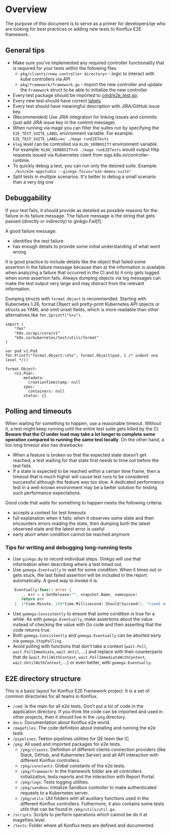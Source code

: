 # Overview
The purpose of *this* document is to serve as a primer for developers/qe who are looking for best practices or adding new tests to Konflux E2E framework.

## General tips

* Make sure you've implemented any required controller functionality that is required for your tests within the following files
   * `pkg/clients/<new controller directory>` - logic to interact with kube controllers via API
   * `pkg/framework/framework.go` - import the new controller and update the `Framework` struct to be able to initialize the new controller
* Every test package should be imported to [cmd/e2e_test.go](https://github.com/konflux-ci/e2e-tests/blob/main/cmd/e2e_test.go#L15).
* Every new test should have correct [labels](docs/LabelsNaming.md).
* Every test should have meaningful description with JIRA/GitHub issue key.
* (Recommended) Use JIRA integration for linking issues and commits (just add JIRA issue key in the commit message).
* When running via mage you can filter the suites run by specifying the
  `E2E_TEST_SUITE_LABEL` environment variable. For example:
  `E2E_TEST_SUITE_LABEL=ec ./mage runE2ETests`
* `klog` level can be controlled via `KLOG_VERBOSITY` environment variable. For
  example: `KLOG_VERBOSITY=9 ./mage runE2ETests` would output http requests
  issued via Kubernetes client from sigs.k8s.io/controller-runtime
* To quickly debug a test, you can run only the desired suite. Example: `./bin/e2e-appstudio --ginkgo.focus="e2e-demos-suite"`
* Split tests in multiple scenarios. It's better to debug a small scenario than a very big one

## Debuggability

If your test fails, it should provide as detailed as possible reasons for the failure in its failure message. The failure message is the string that gets passed (directly or indirectly) to ginkgo.Fail[f].

A good failure message:
* identifies the test failure
* has enough details to provide some initial understanding of what went wrong

It is good practice to include details like the object that failed some assertion in the failure message because then a) the information is available when analyzing a failure that occurred in the CI and b) it only gets logged when some assertion fails. Always dumping objects via log messages can make the test output very large and may distract from the relevant information.

Dumping structs with `format.Object` is recommended. Starting with Kubernetes 1.26, format.Object will pretty-print Kubernetes API objects or structs as YAML and omit unset fields, which is more readable than other alternatives like `fmt.Sprintf("%+v")`.

```golang
import (
    "fmt"
    "k8s.io/api/core/v1"
    "k8s.io/kubernetes/test/utils/format"
)

var pod v1.Pod
fmt.Printf("format.Object:\n%s", format.Object(pod, 1 /* indent one level */))

format.Object:
    <v1.Pod>:
        metadata:
          creationTimestamp: null
        spec:
          containers: null
        status: {}
```
## Polling and timeouts

When waiting for something to happen, use a reasonable timeout. Without it, a test might keep running until the entire test suite gets killed by the CI. **Beware that the CI under load may take a lot longer to complete some operation compared to running the same test locally**. On the other hand, a too long timeout also has drawbacks:

* When a feature is broken so that the expected state doesn’t get reached, a test waiting for that state first needs to time out before the test fails.
* If a state is expected to be reached within a certain time frame, then a timeout that is much higher will cause test runs to be considered successful although the feature was too slow. A dedicated performance test in a well-known environment may be a better solution for testing such performance expectations.

Good code that waits for something to happen meets the following criteria:
* accepts a context for test timeouts
* full explanation when it fails: when it observes some state and then encounters errors reading the state, then dumping both the latest observed state and the latest error is useful
* early abort when condition cannot be reached anymore

### Tips for writing and debugging long-running tests

* Use `ginkgo.By` to record individual steps. Ginkgo will use that information when describing where a test timed out.
* Use `gomega.Eventually` to wait for some condition. When it times out or gets stuck, the last failed assertion will be included in the report automatically. A good way to invoke it is:
```go
    Eventually(func() error {
  	   _, err = s.GetRelease("", snapshot.Name, namespace)
  	   return err
    }, 1*time.Minute, 100*time.Millisecond).Should(Succeed(), "timed out when waiting for Release to get created")
```
* Use `gomega.Consistently` to ensure that some condition is true for a while. As with `gomega.Eventually`, make assertions about the value instead of checking the value with Go code and then asserting that the code returns true.
* Both `gomega.Consistently` and `gomega.Eventually` can be aborted early via `gomega.StopPolling`.
* Avoid polling with functions that don’t take a context (`wait.Poll`, `wait.PollImmediate`, `wait.Until`, …) and replace with their counterparts that do (`wait.PollWithContext`, `wait.PollImmediateWithContext`, `wait.UntilWithContext`, …) or even better, with `gomega.Eventually`.

## E2E directory structure

This is a basic layout for Konflux E2E framework project. It is a set of common directories for all teams in Konflux.

* `/cmd`: Is the main for all e2e tests. Don't put a lot of code in the application directory. If you think the code can be imported and used in other projects, then it should live in the `/pkg` directory.
* `docs`: Documentation about Konflux e2e world.
* `/magefiles`: The code definition about installing and running the e2e tests
* `/pipelines`: Tekton pipelines utilities for QE team like IC.
* `/pkg`: All used and imported packages for e2e tests.
  * `/pkg/clients`: Definition of different clients connection providers (like Slack, GitHub, and Kubernetes Server) and all API interaction with different Konflux controllers.
  * `/pkg/constants`: Global constants of the e2e tests.
  * `/pkg/framework`: In the framework folder are all controllers initialization, tests reports and the interaction with Report Portal.
  * `/pkg/logs`: Tests logging utilities.
  * `/pkg/sandbox`: Initialize Sandbox controller to make authenticated requests to a Kubernetes server.
  * `/pkg/utils`: Util folders with all auxiliary functions used in the different Konflux controllers. Futhermore, it also contains some tests utils that can be found in `/pkg/utils/util.go`.
* `/scripts`: Scripts to perform operations which cannot be do it at magefiles level.
* `/tests`: Folder where all Konflux tests are defined and documented.
